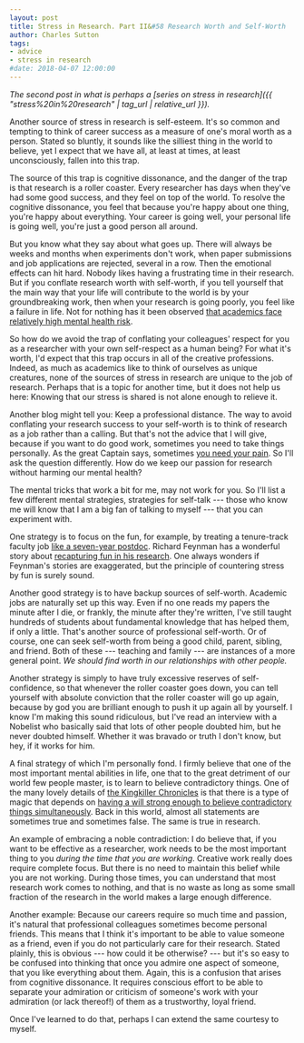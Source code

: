 ```yaml
---
layout: post
title: Stress in Research. Part II&#58 Research Worth and Self-Worth
author: Charles Sutton
tags:
- advice
- stress in research
#date: 2018-04-07 12:00:00
---
```


*The second post in what is perhaps a
[series on stress in research]({{ "stress%20in%20research" | tag_url | relative_url }}).*

Another source of stress in research is self-esteem. It's so common and tempting to think of career success as a measure of one's moral worth as a person. Stated so bluntly, it sounds like the silliest thing in the world to believe, yet I expect that we have all, at least at times, at least unconsciously, fallen into this trap.

The source of this trap is cognitive dissonance, and the danger of the trap is that research is a roller coaster. Every researcher has days when they've had some good success, and they feel on top of the world. To resolve the cognitive dissonance, you feel that because you're happy about one thing, you're happy about everything. Your career is going well, your personal life is going well, you're just a good person all around.

But you know what they say about what goes up. There will always be weeks and months when experiments don't work, when paper submissions and job applications are rejected, several in a row. Then the emotional effects can hit hard. Nobody likes having a frustrating time in their research. But if you conflate research worth with self-worth, if you tell yourself that the main way that your life will contribute to the world is by your groundbreaking work, then when your research is going poorly, you feel like a failure in life. Not for nothing has it been observed [that academics face relatively high mental health risk](https://www.timeshighereducation.com/news/academics-face-higher-mental-health-risk-than-other-professions).

So how do we avoid the trap of conflating your colleagues' respect for you as a researcher with your own self-respect as a human being? For what it's worth, I'd expect that this trap occurs in all of the creative professions. Indeed, as much as academics like to think of ourselves as unique creatures, none of the sources of stress in research are unique to the job of research. Perhaps that is a topic for another time, but it does not help us here: Knowing that our stress is shared is not alone enough to relieve it.

Another blog might tell you: Keep a professional distance. The way to  avoid conflating your research success to your self-worth is to think of research as a job rather than a calling. But that's not the advice that I will give, because if you want to do good work, sometimes you need
to take things personally. As the great Captain says, sometimes [you need your pain](https://www.youtube.com/watch?v=WLzJAebfEIg). So I'll ask the question differently.
How do we keep our passion for research without harming our mental health?

The mental tricks that work a bit for me, may not work for you. So I'll list a
few different mental strategies, strategies for self-talk --- those who know me
will know that I am a big fan of talking to myself --- that you can experiment with.

One strategy is to focus on the fun, for example, by treating a tenure-track faculty job [like a seven-year postdoc](https://blogs.scientificamerican.com/guest-blog/the-awesomest-7-year-postdoc-or-how-i-learned-to-stop-worrying-and-love-the-tenure-track-faculty-life/). Richard Feynman has a wonderful story about [recapturing fun in his research](https://www.physics.ohio-state.edu/~kilcup/262/feynman.html). One always wonders if Feynman's stories are exaggerated, but the principle of countering stress by fun is surely sound.

Another good strategy is to have backup sources of self-worth. Academic jobs are naturally set up this way. Even if no one reads my papers the minute after I die, or frankly, the minute after they're written, I've still taught hundreds of students about fundamental knowledge that has helped them, if only a little. That's another source of professional self-worth. Or of course, one can seek self-worth from being a good child, parent, sibling, and friend. Both of these --- teaching and family --- are instances of a more general point. *We should find worth in our relationships with other people.*

Another strategy is simply to have truly excessive reserves of self-confidence, so that whenever the roller coaster goes down, you can tell yourself with absolute conviction that the roller coaster will go up again, because by god you are brilliant enough to push it up again all by yourself. I know I'm making this sound ridiculous, but I've read an interview with a Nobelist who basically said that lots of other people doubted him, but he never doubted himself. Whether it was bravado or truth I don't know, but hey, if it works for him.

A final strategy of which I'm personally fond. I firmly believe that one of the most important mental
abilities in life, one that to the great detriment of our world few people master, is to learn to believe contradictory things. One of the many lovely details of
[the Kingkiller Chronicles](https://en.wikipedia.org/wiki/The_Kingkiller_Chronicle)
is that there is a type of magic that depends on [having a will strong
enough to believe contradictory things simultaneously](http://kingkiller.wikia.com/wiki/Sympathy).
Back in this world, almost all statements
are sometimes true and sometimes false. The same is true in research.

An example of embracing a noble contradiction: I do believe that, if you want to be
effective as a researcher, work needs to be the most important thing to you
*during the time that you are working*.
Creative work really does require complete focus. But there is no need
to maintain this belief while you are not working. During those times, you can understand
that most research work comes to nothing, and that is no waste as long as some
small fraction of the research in the world makes a large enough difference.

Another example: Because our careers require so much time and passion, it's natural that professional colleagues sometimes become personal friends. This means that  I think it's important to be able to value someone as a friend, even if you do not particularly care for their research.
Stated plainly, this is obvious --- how could it be otherwise? --- but it's so
easy to be confused into thinking that once you admire one aspect of someone,
that you like everything about them.
Again, this is a confusion that arises from cognitive dissonance.
It requires conscious effort to be able to separate your admiration or criticism of someone's work with your admiration (or lack thereof!) of them as a trustworthy, loyal friend.

Once I've learned to do that, perhaps I can extend the same courtesy to myself.
